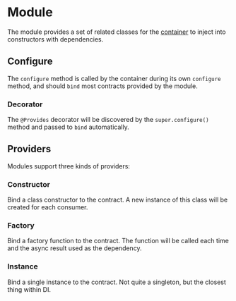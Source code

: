 # Module

The module provides a set of related classes for the [container](./container.md) to inject
into constructors with dependencies.

## Configure

The `configure` method is called by the container during its own `configure` method, and
should `bind` most contracts provided by the module.

### Decorator

The `@Provides` decorator will be discovered by the `super.configure()` method and passed
to `bind` automatically.

## Providers

Modules support three kinds of providers:

### Constructor

Bind a class constructor to the contract. A new instance of this class will be created for each
consumer.

### Factory

Bind a factory function to the contract. The function will be called each time and the async
result used as the dependency.

### Instance

Bind a single instance to the contract. Not quite a singleton, but the closest thing within DI.
